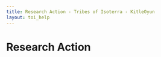 ```yaml
---
title: Research Action - Tribes of Isoterra - KitleOyun
layout: toi_help
---
```


<h1 class="h1">Research Action</h1>
